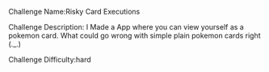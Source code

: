 Challenge Name:Risky Card Executions

Challenge Description: I Made a App where you can view yourself as a pokemon card. What could go wrong with simple plain pokemon cards right (._.)

Challenge Difficulty:hard